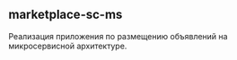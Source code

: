 ## marketplace-sc-ms

Реализация приложения по размещению объявлений на микросервисной архитектуре.
